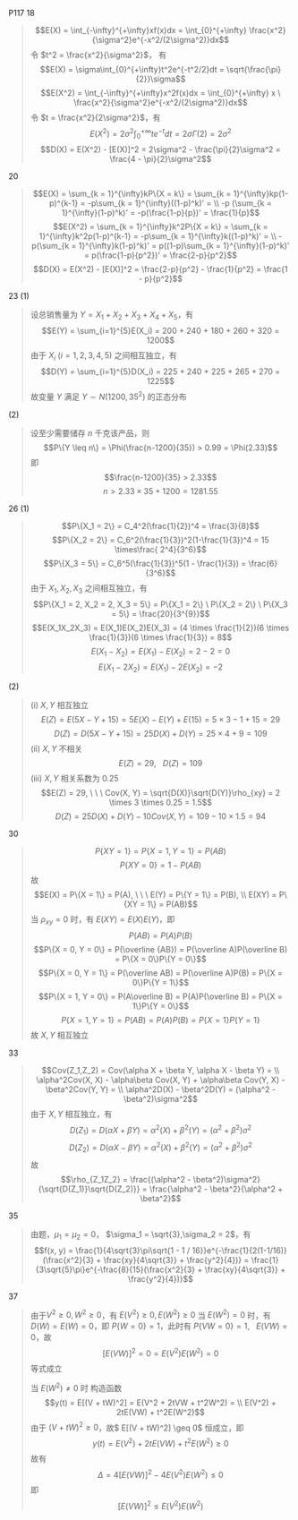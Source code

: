 P117 
18
> $$E(X) = \int_{-\infty}^{+\infty}xf(x)dx = \int_{0}^{+\infty} \frac{x^2}{\sigma^2}e^{-x^2/(2\sigma^2)}dx$$
>  令 $t^2 = \frac{x^2}{\sigma^2}$， 有 $$E(X) = \sigma\int_{0}^{+\infty}t^2e^{-t^2/2}dt = \sqrt{\frac{\pi}{2}}\sigma$$
> $$E(X^2) = \int_{-\infty}^{+\infty}x^2f(x)dx = \int_{0}^{+\infty} x \ \frac{x^2}{\sigma^2}e^{-x^2/(2\sigma^2)}dx$$
> 令 $t = \frac{x^2}{2\sigma^2}$，有 $$E(X^2) = 2\sigma^2\int_{0}^{+\infty}te^{-t}dt = 2\sigma\Gamma(2) = 2\sigma^2$$ $$D(X) = E(X^2) - [E(X)]^2 = 2\sigma^2 - \frac{\pi}{2}\sigma^2 = \frac{4 - \pi}{2}\sigma^2$$

20
> $$E(X) = \sum_{k = 1}^{\infty}kP\{X = k\} = \sum_{k = 1}^{\infty}kp(1-p)^{k-1} = -p\sum_{k = 1}^{\infty}((1-p)^k)' = \\ -p (\sum_{k = 1}^{\infty}(1-p)^k)' = -p(\frac{1-p}{p})' = \frac{1}{p}$$
> $$E(X^2) = \sum_{k = 1}^{\infty}k^2P\{X = k\} = \sum_{k = 1}^{\infty}k^2p(1-p)^{k-1} = -p\sum_{k = 1}^{\infty}k((1-p)^k)' =  \\ -p(\sum_{k = 1}^{\infty}k(1-p)^k)' = p((1-p)\sum_{k = 1}^{\infty}(1-p)^k)' = p(\frac{1-p}{p^2})' = \frac{2-p}{p^2}$$
> $$D(X) = E(X^2) - [E(X)]^2 = \frac{2-p}{p^2} - \frac{1}{p^2} = \frac{1 - p}{p^2}$$

23
(1)
> 设总销售量为 $Y = X_1 + X_2 + X_3 + X_4 + X_5$，有
> $$E(Y) = \sum_{i=1}^{5}E(X_i) = 200 + 240 + 180 + 260 + 320 = 1200$$ 
> 由于 $X_i \ (i = 1, 2, 3 ,4 ,5)$ 之间相互独立，有 $$D(Y) = \sum_{i=1}^{5}D(X_i) = 225 + 240 + 225 + 265 + 270 = 1225$$
> 故变量 $Y$ 满足 $Y \sim N(1200, 35^2)$ 的正态分布

(2)
> 设至少需要储存 $n$ 千克该产品，则 $$P\{Y \leq n\} = \Phi(\frac{n-1200}{35}) > 0.99 = \Phi(2.33)$$
> 即 $$\frac{n-1200}{35} > 2.33$$ $$n > 2.33 \times 35 + 1200 = 1281.55$$ 

26
(1)
> $$P\{X_1 = 2\} = C_4^2(\frac{1}{2})^4 = \frac{3}{8}$$ $$P\{X_2 = 2\} = C_6^2(\frac{1}{3})^2(1-\frac{1}{3})^4 = 15 \times\frac{ 2^4}{3^6}$$ $$P\{X_3 = 5\} = C_6^5(\frac{1}{3})^5(1 - \frac{1}{3}) = \frac{6}{3^6}$$
> 由于 $X_1,X_2,X_3$ 之间相互独立，有 $$P\{X_1 = 2, X_2 = 2, X_3 = 5\} = P\{X_1 = 2\} \ P\{X_2 = 2\} \ P\{X_3 = 5\} = \frac{20}{3^{9}}$$ $$E(X_1X_2X_3) = E(X_1)E(X_2)E(X_3) = (4 \times \frac{1}{2})(6 \times \frac{1}{3})(6 \times \frac{1}{3}) = 8$$ $$E(X_1 - X_2) = E(X_1) - E(X_2) = 2 - 2 = 0$$ $$E(X_1 - 2X_2) = E(X_1) - 2E(X_2) = -2$$

(2)
> (i) $X, Y$ 相互独立 $$E(Z) = E(5X - Y + 15) = 5E(X) - E(Y) + E(15) = 5 \times 3 - 1 + 15 = 29$$ $$D(Z) = D(5X - Y + 15) = 25D(X) + D(Y) = 25 \times 4 + 9 = 109$$
> (ii) $X,Y$ 不相关 $$E(Z) = 29, \ \ \ D(Z) = 109$$
> (iii) $X,Y$ 相关系数为 $0.25$ $$E(Z) = 29, \ \ \ Cov(X, Y) = \sqrt{D(X)}\sqrt{D(Y)}\rho_{xy} = 2 \times 3 \times 0.25 = 1.5$$ $$D(Z) = 25D(X) + D(Y) - 10Cov(X, Y) = 109 - 10 \times 1.5 = 94$$

30
> $$P\{XY = 1\} = P\{X=1,Y=1\} = P(AB)$$ $$P\{XY = 0\} = 1 - P(AB)$$
> 故 $$E(X) = P\{X = 1\} = P(A), \ \ \ E(Y) = P\{Y = 1\} = P(B), \\ E(XY) = P\{XY = 1\} = P(AB)$$
> 当 $\rho_{xy} = 0$ 时，有 $E(XY) = E(X)E(Y)$，即 $$P(AB)=P(A)P(B)$$
> $$P\{X = 0, Y = 0\} = P(\overline {AB}) = P(\overline A)P(\overline B) = P\{X = 0\}P\{Y = 0\}$$ $$P\{X = 0, Y = 1\} = P(\overline AB) = P(\overline A)P(B) = P\{X = 0\}P\{Y = 1\}$$ $$P\{X = 1, Y = 0\} = P(A\overline B) = P(A)P(\overline B) = P\{X = 1\}P\{Y = 0\}$$ $$P\{X = 1, Y = 1\} = P(AB) = P(A)P(B) = P\{X = 1\}P\{Y = 1\}$$ 
> 故 $X,Y$ 相互独立

33
> $$Cov(Z_1,Z_2) = Cov(\alpha X + \beta Y, \alpha X - \beta Y) = \\ \alpha^2Cov(X, X) - \alpha\beta Cov(X, Y) + \alpha\beta Cov(Y, X) - \beta^2Cov(Y, Y) = \\ \alpha^2D(X) - \beta^2D(Y) = (\alpha^2 - \beta^2)\sigma^2$$
> 由于 $X, Y$ 相互独立，有 $$D(Z_1) = D(\alpha X + \beta Y) = \alpha^2(X) + \beta^2(Y) = (\alpha^2 + \beta^2)\sigma^2$$ $$D(Z_2) = D(\alpha X - \beta Y) = \alpha^2(X) + \beta^2(Y) = (\alpha^2 + \beta^2)\sigma^2$$
> 故 $$\rho_{Z_1Z_2} = \frac{(\alpha^2 - \beta^2)\sigma^2}{\sqrt{D(Z_1)}\sqrt{D(Z_2)}} = \frac{\alpha^2 - \beta^2}{\alpha^2 + \beta^2}$$

35
> 由题，$\mu_1 = \mu_2 = 0$， $\sigma_1 = \sqrt{3},\sigma_2 = 2$，有 $$f(x, y) = \frac{1}{4\sqrt{3}\pi\sqrt{1 - 1 / 16}}e^{-\frac{1}{2(1-1/16)}(\frac{x^2}{3} + \frac{xy}{4\sqrt{3}} + \frac{y^2}{4})} = \frac{1}{3\sqrt{5}\pi}e^{-\frac{8}{15}(\frac{x^2}{3} + \frac{xy}{4\sqrt{3}} + \frac{y^2}{4})}$$

37
> 由于$V^2 \geq 0, W^2 \geq 0$，有 $E(V^2) \geq 0, E(W^2) \geq 0$
> 当 $E(W^2) = 0$ 时，有 $D(W) = E(W) = 0$，即 $P\{W = 0\} = 1$，此时有 $P\{VW = 0\} = 1, \ \ \ E(VW) = 0$，故  $$[E(VW)]^2 = 0 = E(V^2)E(W^2) = 0$$ 等式成立
> 
> 当 $E(W^2) \ne 0$ 时
> 构造函数 $$y(t) = E[(V + tW)^2] = E(V^2 + 2tVW + t^2W^2) = \\ E(V^2) + 2tE(VW) + t^2E(W^2)$$
> 由于 $(V + tW)^2 \geq 0$，故$ E[(V + tW)^2] \geq 0$ 恒成立，即 $$y(t) = E(V^2) + 2tE(VW) + t^2E(W^2) \geq 0$$
> 故有 $$\Delta = 4[E(VW)]^2 - 4E(V^2)E(W^2) \leq 0$$ 
> 即 $$[E(VW)]^2 \leq E(V^2)E(W^2)$$
